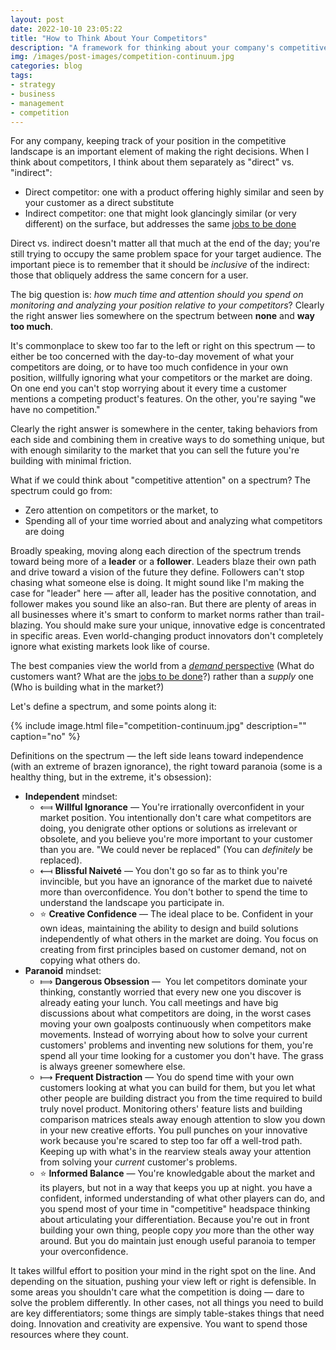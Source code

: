 ```yaml
---
layout: post
date: 2022-10-10 23:05:22
title: "How to Think About Your Competitors"
description: "A framework for thinking about your company's competitive landscape."
img: /images/post-images/competition-continuum.jpg
categories: blog
tags:
- strategy
- business
- management
- competition
---
```


For any company, keeping track of your position in the competitive landscape is an important element of making the right decisions. When I think about competitors, I think about them separately as "direct" vs. "indirect":

- Direct competitor: one with a product offering highly similar and seen by your customer as a direct substitute
- Indirect competitor: one that might look glancingly similar (or very different) on the surface, but addresses the same [jobs to be done](https://resextensa.substack.com/p/jobs-theory-thinking-in-demand-and "Jobs Theory — Thinking in Demand and Supply")

Direct vs. indirect doesn't matter all that much at the end of the day; you're still trying to occupy the same problem space for your target audience. The important piece is to remember that it should be _inclusive_ of the indirect: those that obliquely address the same concern for a user.

The big question is: *how much time and attention should you spend on monitoring and analyzing your position relative to your competitors*? Clearly the right answer lies somewhere on the spectrum between **none** and **way too much**.

It's commonplace to skew too far to the left or right on this spectrum — to either be too concerned with the day-to-day movement of what your competitors are doing, or to have too much confidence in your own position, willfully ignoring what your competitors or the market are doing. On one end you can't stop worrying about it every time a customer mentions a competing product's features. On the other, you're saying "we have no competition."

Clearly the right answer is somewhere in the center, taking behaviors from each side and combining them in creative ways to do something unique, but with enough similarity to the market that you can sell the future you're building with minimal friction.

What if we could think about "competitive attention" on a spectrum? The spectrum could go from:

- Zero attention on competitors or the market, to
- Spending all of your time worried about and analyzing what competitors are doing

Broadly speaking, moving along each direction of the spectrum trends toward being more of a **leader** or a **follower**. Leaders blaze their own path and drive toward a vision of the future they define. Followers can't stop chasing what someone else is doing. It might sound like I'm making the case for "leader" here — after all, leader has the positive connotation, and follower makes you sound like an also-ran. But there are plenty of areas in all businesses where it's smart to conform to market norms rather than trail-blazing. You should make sure your unique, innovative edge is concentrated in specific areas. Even world-changing product innovators don't completely ignore what existing markets look like of course.

The best companies view the world from a [_demand_ perspective](/books/moesta-demand-side-sales-101/ "Demand-Side Sales 101") (What do customers want? What are the [jobs to be done](https://resextensa.substack.com/p/jobs-theory-thinking-in-demand-and "Jobs Theory — Thinking in Demand and Supply")?) rather than a _supply_ one (Who is building what in the market?)

Let's define a spectrum, and some points along it:

{% include image.html file="competition-continuum.jpg" description="" caption="no" %}

Definitions on the spectrum — the left side leans toward independence (with an extreme of brazen ignorance), the right toward paranoia (some is a healthy thing, but in the extreme, it's obsession):

- **Independent** mindset:
  - ⟽ **Willful Ignorance** — You're irrationally overconfident in your market position. You intentionally don't care what competitors are doing, you denigrate other options or solutions as irrelevant or obsolete, and you believe you're more important to your customer than you are. "We could never be replaced" (You can *definitely* be replaced).
  - ⟻ **Blissful Naiveté** — You don't go so far as to think you're invincible, but you have an ignorance of the market due to naiveté more than overconfidence. You don't bother to spend the time to understand the landscape you participate in.
  - ⭐️ **Creative Confidence** — The ideal place to be. Confident in your own ideas, maintaining the ability to design and build solutions independently of what others in the market are doing. You focus on creating from first principles based on customer demand, not on copying what others do.
- **Paranoid** mindset:
  - ⟾ **Dangerous Obsession** —  You let competitors dominate your thinking, constantly worried that every new one you discover is already eating your lunch. You call meetings and have big discussions about what competitors are doing, in the  worst cases moving your own goalposts continuously when competitors make movements. Instead of worrying about how to solve your current customers' problems and inventing new solutions for them, you're spend all your time looking for a customer  you don't have. The grass is always greener somewhere else.
  - ⟼ **Frequent Distraction** — You do spend time with your own customers looking at what you can build for them, but you let what other people are building distract you from the time required to build truly novel product. Monitoring others'  feature lists and building comparison matrices steals away enough attention to slow you down in your new creative efforts. You pull punches on your innovative work because you're scared to step too far off a well-trod path. Keeping up with  what's in the rearview steals away your attention from solving your *current* customer's problems.
  - ⭐️ **Informed Balance** — You're knowledgable about the market and its players, but not in a way that keeps you up at night. you have a confident, informed understanding of what other players can do, and you spend most of your time in "competitive" headspace thinking about articulating your differentiation. Because you're out in front building your own thing, people copy *you* more than the other way around. But you do maintain just enough useful paranoia to temper your overconfidence.

It takes willful effort to position your mind in the right spot on the line. And depending on the situation, pushing your view left or right is defensible. In some areas you shouldn't care what the competition is doing — dare to solve the problem differently. In other cases, not all things you need to build are key differentiators; some things are simply table-stakes things that need doing. Innovation and creativity are expensive. You want to spend those resources where they count.
